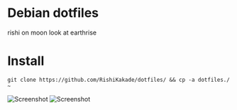 # Debian dotfiles
rishi on moon look at earthrise
# Install
	git clone https://github.com/RishiKakade/dotfiles/ && cp -a dotfiles./ ~

![Screenshot](https://github.com/RishiKakade/dotfiles/blob/master/Pictures/screen1.png)
![Screenshot](https://github.com/RishiKakade/dotfiles/blob/master/Pictures/screen2.png)
